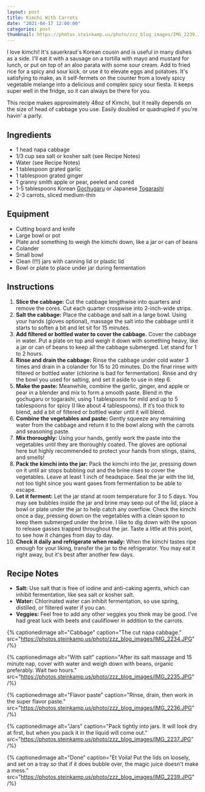 ```yaml
---
layout: post
title: Kimchi With Carrots
date: "2021-04-17 12:00:00"
categories: post
thumbnail: https://photos.steinkamp.us/photo/zzz_blog_images/IMG_2239.JPG?size=300x300&crop
---
```


I love kimchi! It's sauerkraut's Korean cousin and is useful in many dishes as a side. I'll eat it with a sausage on a tortilla with mayo and mustard for lunch, or put on top of an aloo parata with some sour cream. Add to fried rice for a spicy and sour kick, or use it to elevate eggs and potatoes. It's satisfying to make, as it self-fermets on the counter from a lovely spicy vegetable melange into a delicious and complex spicy sour fiesta. It keeps super well in the fridge, so it can always be there for you.

This recipe makes approximately 48oz of Kimchi, but it really depends on the size of head of cabbage you use. Easily doubled or quadrupled if you're havin' a party.

## Ingredients

- 1 head napa cabbage
- 1/3 cup sea salt or kosher salt (see Recipe Notes)
- Water (see Recipe Notes)
- 1 tablespoon grated garlic
- 1 tablespoon grated ginger
- 1 granny smith apple or pear, peeled and cored
- 1-5 tablespoons Korean [Gochugaru](http://www.amazon.com/gp/product/B00SEIBJQE) or Japanese [Togarashi](https://www.amazon.com/Pepper-Spice-Nanami-Schichimi-Togarashi/dp/B004Y18GJ8)
- 2-3 carrots, sliced medium-thin

## Equipment

- Cutting board and knife
- Large bowl or pot
- Plate and something to weigh the kimchi down, like a jar or can of beans
- Colander
- Small bowl
- Clean (!!!) jars with canning lid or plastic lid
- Bowl or plate to place under jar during fermentation

## Instructions

1. **Slice the cabbage:** Cut the cabbage lengthwise into quarters and remove the cores. Cut each quarter crosswise into 2-inch-wide strips.
2. **Salt the cabbage:** Place the cabbage and salt in a large bowl. Using your hands (gloves optional), massage the salt into the cabbage until it starts to soften a bit and let sit for 15 minutes.
3. **Add filtered or bottled water to cover the cabbage.** Cover the cabbage in water. Put a plate on top and weigh it down with something heavy, like a jar or can of beans to keep all the cabbage submerged. Let stand for 1 to 2 hours.
4. **Rinse and drain the cabbage:** Rinse the cabbage under cold water 3 times and drain in a colander for 15 to 20 minutes. Do the final rinse with filtered or bottled water (chlorine is bad for fermentation). Rinse and dry the bowl you used for salting, and set it aside to use in step 6.
5. **Make the paste:** Meanwhile, combine the garlic, ginger, and apple or pear in a blender and mix to form a smooth paste. Blend in the gochugaru or togarashi, using 1 tablespoons for mild and up to 5 tablespoons for spicy (I like about 4 tablespoons). If it’s too thick to blend, add a bit of filtered or bottled water until it will blend.
6. **Combine the vegetables and paste:** Gently squeeze any remaining water from the cabbage and return it to the bowl along with the carrots and seasoning paste.
7. **Mix thoroughly:** Using your hands, gently work the paste into the vegetables until they are thoroughly coated. The gloves are optional here but highly recommended to protect your hands from stings, stains, and smells!
8. **Pack the kimchi into the jar:** Pack the kimchi into the jar, pressing down on it until air stops bubbling out and the brine rises to cover the vegetables. Leave at least 1 inch of headspace. Seal the jar with the lid, not too tight since you want gases from fermentation to be able to escape.
9. **Let it ferment:** Let the jar stand at room temperature for 3 to 5 days. You may see bubbles inside the jar and brine may seep out of the lid; place a bowl or plate under the jar to help catch any overflow. Check the kimchi once a day, pressing down on the vegetables with a clean spoon to keep them submerged under the brine. I like to dig down with the spoon to release gasses trapped throughout the jar. Taste a little at this point, to see how it changes from day to day.
10. **Check it daily and refrigerate when ready:** When the kimchi tastes ripe enough for your liking, transfer the jar to the refrigerator. You may eat it right away, but it's best after another few days.

## Recipe Notes

- **Salt:** Use salt that is free of iodine and anti-caking agents, which can inhibit fermentation, like sea salt or kosher salt.
- **Water:** Chlorinated water can inhibit fermentation, so use spring, distilled, or filtered water if you can.
- **Veggies:** Feel free to add any other veggies you think may be good. I've had great luck with beets and cauliflower in addition to the carrots.

{% captionedimage alt="Cabbage" caption="The cut napa cabbage." src="https://photos.steinkamp.us/photo/zzz_blog_images/IMG_2234.JPG" /%}

{% captionedimage alt="With salt" caption="After its salt massage and 15 minute nap, cover with water and weigh down with beans, organic preferably. Wait two hours." src="https://photos.steinkamp.us/photo/zzz_blog_images/IMG_2235.JPG" /%}

{% captionedimage alt="Flavor paste" caption="Rinse, drain, then work in the super flavor paste." src="https://photos.steinkamp.us/photo/zzz_blog_images/IMG_2236.JPG" /%}

{% captionedimage alt="Jars" caption="Pack tightly into jars. It will look dry at first, but when you pack it in the liquid will come out." src="https://photos.steinkamp.us/photo/zzz_blog_images/IMG_2237.JPG" /%}

{% captionedimage alt="Done" caption="Et Voila! Put the lids on loosely, and set on a tray so that if it does bubble over, the magic juice doesn't make a mess." src="https://photos.steinkamp.us/photo/zzz_blog_images/IMG_2239.JPG" /%}
